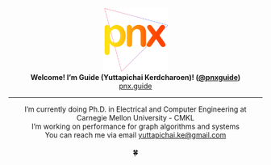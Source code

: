 <div align="center">
  <img src="/logo-og.png" width="128px" />
  <br>
  <strong>Welcome! I’m Guide (Yuttapichai Kerdcharoen)! (<a href="">@pnxguide</a>)</strong>
  <br>
  <a href="https://pnx.guide">pnx.guide</a>
</div>

---

<div align="center">
  I’m currently doing Ph.D. in Electrical and Computer Engineering at Carnegie Mellon University - CMKL
  <br>
  I’m working on performance for graph algorithms and systems
  <br>
  You can reach me via email <a href="mailto:yuttapichai.ke@gmail.com">yuttapichai.ke@gmail.com</a>
  <br><br>
  🍀
</div>

<!---
PnXGUiDE/PnXGUiDE is a ✨ special ✨ repository because its `README.md` (this file) appears on your GitHub profile.
You can click the Preview link to take a look at your changes.
--->
